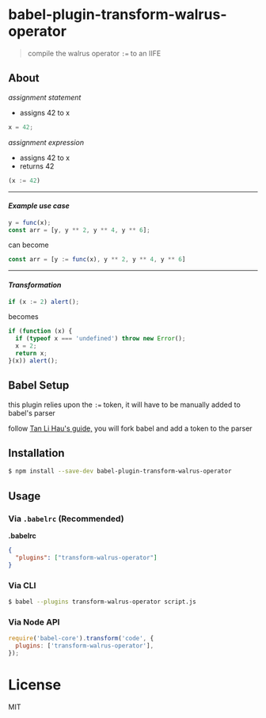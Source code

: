 # babel-plugin-transform-walrus-operator

> compile the walrus operator ```:=``` to an IIFE

## About

<i>assignment statement</i>

- assigns 42 to x

```js
x = 42;
```

<i>assignment expression</i>

- assigns 42 to x
- returns 42

```js
(x := 42)
```

<hr>

#### <i>Example use case</i>

```js
y = func(x);
const arr = [y, y ** 2, y ** 4, y ** 6];
``` 
can become
```js
const arr = [y := func(x), y ** 2, y ** 4, y ** 6]
``` 

<hr>

#### <i>Transformation</i>

```js
if (x := 2) alert();
```
becomes
```js
if (function (x) {
  if (typeof x === 'undefined') throw new Error();
  x = 2;
  return x;
}(x)) alert();
```

## Babel Setup

this plugin relies upon the ```:=``` token, it will have to be manually added to babel's parser

follow <a href="https://lihautan.com/creating-custom-javascript-syntax-with-babel/#fork-the-babel">Tan Li Hau's guide,</a> you will fork babel and add a token to the parser

## Installation

```sh
$ npm install --save-dev babel-plugin-transform-walrus-operator
```

## Usage

### Via `.babelrc` (Recommended)

**.babelrc**

```json
{
  "plugins": ["transform-walrus-operator"]
}
```

### Via CLI

```sh
$ babel --plugins transform-walrus-operator script.js
```

### Via Node API

```javascript
require('babel-core').transform('code', {
  plugins: ['transform-walrus-operator'],
});
```

# License

MIT
